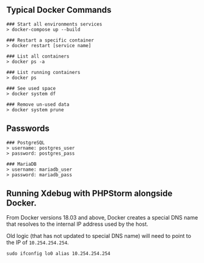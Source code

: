 ## Typical Docker Commands
    ### Start all environments services
    > docker-compose up --build

    ### Restart a specific container
    > docker restart [service name]

    ### List all containers
    > docker ps -a

    ### List running containers
    > docker ps

    ### See used space
    > docker system df

    ### Remove un-used data
    > docker system prune

## Passwords
    ### PostgreSQL
    > username: postgres_user
    > password: postgres_pass

    ### MariaDB
    > username: mariadb_user
    > password: mariadb_pass


## Running Xdebug with PHPStorm alongside Docker.
From Docker versions 18.03 and above, Docker creates a special DNS name that resolves
to the internal IP address used by the host.

Old logic (that has not updated to special DNS name) will need to point to the IP of `10.254.254.254`.

```
sudo ifconfig lo0 alias 10.254.254.254
```
